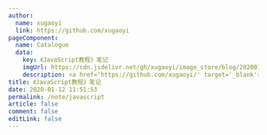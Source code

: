 ```yaml
---
author: 
  name: xugaoyi
  link: https://github.com/xugaoyi
pageComponent: 
  name: Catalogue
  data: 
    key: 《JavaScript教程》笔记
    imgUrl: https://cdn.jsdelivr.net/gh/xugaoyi/image_store/blog/20200112120340.png
    description: <a href='https://github.com/xugaoyi/' target='_blank'>xugaoyi</a>的<a href='https://xugaoyi.com/note/javascript/' target='_blank'>JavaScript教程</a>
title: 《JavaScript教程》笔记
date: 2020-01-12 11:51:53
permalink: /note/javascript
article: false
comment: false
editLink: false
---
```


